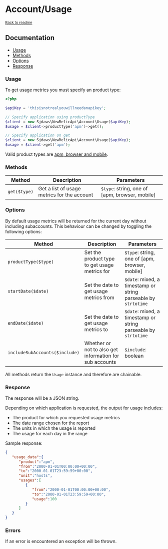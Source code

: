 # Account/Usage

<sup>[Back to readme](https://github.com/sjdaws/newrelic-api/blob/master/readme.md)</sup>

## Documentation

- [Usage](#usage)
- [Methods](#methods)
- [Options](#options)
- [Response](#response)

### Usage

To get usage metrics you must specify an product type:

```php
<?php

$apiKey = 'thisisnotrealyouwillneedanapikey';

// Specify application using productType
$client = new Sjdaws\NewRelicApi\Account\Usage($apiKey);
$usage = $client->productType('apm')->get();

// Specify application on get
$client = new Sjdaws\NewRelicApi\Account\Usage($apiKey);
$usage = $client->get('apm');
```

Valid product types are [apm, browser and mobile](https://docs.newrelic.com/docs/apis/rest-api-v2/account-examples-v2/retrieving-account-usage-metrics-rest-api#product_names).

### Methods

|Method|Description|Parameters|
|---|---|---|
|`get($type)`|Get a list of usage metrics for the account|`$type`: string, one of [apm, browser, mobile]|

### Options

By default usage metrics will be returned for the current day without including subaccounts. This behaviour can be changed by toggling the following options:

|Method|Description|Parameters|
|---|---|---|
|`productType($type)`|Set the product type to get usage metrics for|`$type`: string, one of [apm, browser, mobile]|
|`startDate($date)`|Set the date to get usage metrics from|`$date`: mixed, a timestamp or string parseable by `strtotime`|
|`endDate($date)`|Set the date to get usage metrics to|`$date`: mixed, a timestamp or string parseable by `strtotime`|
|`includeSubAccounts($include)`|Whether or not to also get information for sub accounts|`$include`: boolean|

All methods return the `Usage` instance and therefore are chainable.

### Response

The response will be a JSON string.

Depending on which application is requested, the output for usage includes:
* The product for which you requested usage metrics
* The date range chosen for the report
* The units in which the usage is reported
* The usage for each day in the range

Sample response:
```json
{
   "usage_data":{
      "product":"apm",
      "from":"2000-01-01T00:00:00+00:00",
      "to":"2000-01-01T23:59:59+00:00",
      "unit":"hosts",
      "usages":[
         {
            "from":"2000-01-01T00:00:00+00:00",
            "to":"2000-01-01T23:59:59+00:00",
            "usage":100
         }
      ]
   }
}
```

### Errors

If an error is encountered an exception will be thrown.

